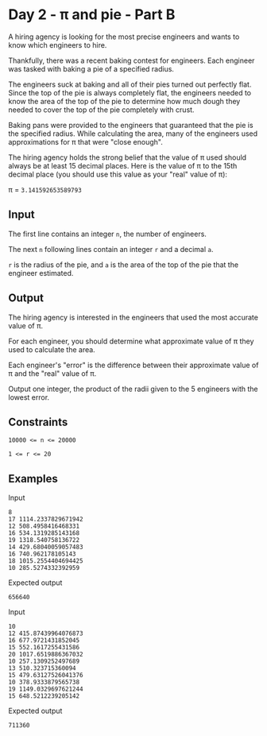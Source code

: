 # Day 2 - π and pie  - Part B

A hiring agency is looking for the most precise engineers and wants to know
which engineers to hire.

Thankfully, there was a recent baking contest for engineers. Each engineer was
tasked with baking a pie of a specified radius.

The engineers suck at baking and all of their pies turned out perfectly flat.
Since the top of the pie is always completely flat, the engineers needed to
know the area of the top of the pie to determine how much dough they needed to
cover the top of the pie completely with crust.

Baking pans were provided to the engineers that guaranteed that the pie is the
specified radius. While calculating the area, many of the engineers used
approximations for π that were "close enough". 

The hiring agency holds the strong belief that the value of π used should
always be at least 15 decimal places. Here is the value of π to the 15th
decimal place (you should use this value as your "real" value of π):

π = `3.141592653589793`

## Input
The first line contains an integer `n`, the number of engineers.

The next `n` following lines contain an integer `r` and a decimal `a`.

`r` is the radius of the pie, and `a` is the area of the top of the pie that the
engineer estimated.

## Output

The hiring agency is interested in the engineers that used the most accurate
value of π. 

For each engineer, you should determine what approximate value of
π they used to calculate the area. 

Each engineer's "error" is the difference between their approximate value of π
and the "real" value of π. 

Output one integer, the product of the radii given to the 5 engineers with the
lowest error.

## Constraints
`10000 <= n <= 20000`

`1 <= r <= 20`

## Examples

Input
```
8
17 1114.2337829671942
12 508.4958416468331
16 534.1319285143168
19 1318.540758136722
14 429.68040059057483
16 740.962178105143
18 1015.2554404694425
10 285.5274332392959
```

Expected output
```
656640
```

Input
```
10
12 415.87439964076873
16 677.9721431852045
15 552.1617255431586
20 1017.6519886367032
10 257.1309252497689
13 510.323715360094
15 479.63127526041376
10 378.9333879565738
19 1149.0329697621244
15 648.5212239205142
```

Expected output
```
711360
```

